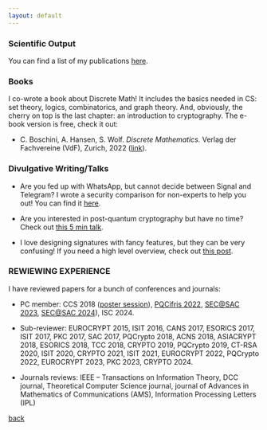 ```yaml
---
layout: default
---
```


### Scientific Output

You can find a list of my publications [here](./papers.html).

### Books
I co-wrote a book about Discrete Math! It includes the basics needed in CS: set theory, logics, combinatorics, and graph theory. And, obviously, the cherry on top is the last chapter: an introduction to cryptography. The e-book version is free, check it out:

- C. Boschini, A. Hansen, S. Wolf. <i> Discrete Mathematics.</i> Verlag der Fachvereine (VdF), Zurich, 2022 ([link](https://vdf.ch/discrete-mathematics-e-book.html)).

### Divulgative Writing/Talks

- Are you fed up with WhatsApp, but cannot decide between Signal and Telegram? I wrote a security comparison for non-experts to help you out! You can find it [here](https://cqi.inf.usi.ch/publications/telegram_vs_signal.pdf?_gl=1*1rjmplt*_ga*MjA1MDgyOTM4Ni4xNjI2Mjc1NTUw*_ga_89Y0EEKVWP*MTYyNjI3NTU0OS4xLjEuMTYyNjI3NjA5Ny42MA..).

- Are you interested in post-quantum cryptography but have no time? Check out [this 5 min talk](https://www.youtube.com/watch?v=-kD2ryHMkFA).

- I love designing signatures with fancy features, but they can be very confusing! If you need a high level overview, check out [this post](https://cqi.inf.usi.ch/blog/four.html).

### REWIEWING EXPERIENCE

I have reviewed papers for a bunch of conferences and journals:

- PC member: CCS 2018 ([poster session](https://www.sigsac.org/ccs/CCS2018/cfposters/)), [PQCifris 2022](https://sites.google.com/unitn.it/pqcifris2022/), [SEC@SAC 2023](https://www.dmi.unict.it/giamp/sac/cfp2023.php), [SEC@SAC 2024](https://www.dmi.unict.it/giamp/sac/cfp2024.php)), ISC 2024.

- Sub-reviewer: EUROCRYPT 2015, ISIT 2016, CANS 2017, ESORICS 2017, ISIT 2017, PKC 2017, SAC 2017, PQCrypto 2018, ACNS 2018, ASIACRYPT 2018, ESORICS 2018, TCC 2018, CRYPTO 2019, PQCrypto 2019, CT-RSA 2020, ISIT 2020, CRYPTO 2021,  ISIT 2021, EUROCRYPT 2022, PQCrypto 2022, EUROCRYPT 2023, PKC 2023, CRYPTO 2024.

- Journals reviews: IEEE – Transactions on Information Theory, DCC journal, Theoretical Computer Science journal, journal of Advances in Mathematics of Communications (AMS), Information Processing Letters (IPL)

[back](./)
